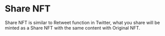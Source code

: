 # Share NFT

Share NFT is similar to Retweet function in Twitter, what you share will be minted as a Share NFT with the same content with Original NFT.
